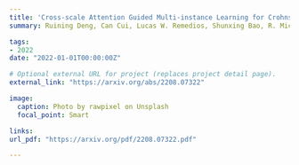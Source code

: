 ```yaml
---
title: 'Cross-scale Attention Guided Multi-instance Learning for Crohns Disease Diagnosis with Pathological Images'
summary: Ruining Deng, Can Cui, Lucas W. Remedios, Shunxing Bao, R. Michael Womick, Sophie Chiron, Jia Li, Joseph T. Roland, Ken S. Lau, Qi Liu, Keith T. Wilson, Yaohong Wang, Lori A. Coburn, Bennett A. Landman, **Yuankai Huo** <br> ***MMMI*** **(2022)** 

tags:
- 2022
date: "2022-01-01T00:00:00Z"

# Optional external URL for project (replaces project detail page).
external_link: "https://arxiv.org/abs/2208.07322"

image:
  caption: Photo by rawpixel on Unsplash
  focal_point: Smart

links:
url_pdf: "https://arxiv.org/pdf/2208.07322.pdf"

---
```

